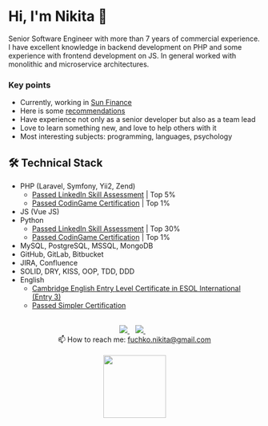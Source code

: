 # Hi, I'm Nikita 👋

Senior Software Engineer with more than 7 years of commercial experience. I have excellent knowledge in backend
development on PHP and some experience with frontend development on JS. In general worked with monolithic and
microservice architectures.

### Key points

* Currently, working in [Sun Finance](https://www.linkedin.com/company/sun-finance/)
* Here is some [recommendations](/recommendations.md) 
* Have experience not only as a senior developer but also as a team lead
* Love to learn something new, and love to help others with it
* Most interesting subjects: programming, languages, psychology

## 🛠 Technical Stack

* PHP (Laravel, Symfony, Yii2, Zend)
  * [Passed LinkedIn Skill Assessment](/img/linkedin_php.png) | Top 5%
  * [Passed CodinGame Certification](https://www.codingame.com/certification/j0WiVtqrxfVuwizQfhD6zg) | Top 1%
* JS (Vue JS)
* Python
  * [Passed LinkedIn Skill Assessment](/img/linkedin_pyhon.png) | Top 30%
  * [Passed CodinGame Certification](https://www.codingame.com/certification/lGECa9jRo4WHEZb0JDevpg) | Top 1%
* MySQL, PostgreSQL, MSSQL, MongoDB
* GitHub, GitLab, Bitbucket
* JIRA, Confluence
* SOLID, DRY, KISS, OOP, TDD, DDD
* English
  * [Cambridge English Entry Level Certificate in ESOL International (Entry 3)](https://drive.google.com/file/d/1UxfyiktFbsQsugkRgc8jnBpiIUNFsigy/view?usp=sharing)
  * [Passed Simpler Certification](https://simpler.link/c/NoA32)

<br>
<div align="center">
   <a href="https://t.me/Fuchko" target="_blank">
    <img src="https://img.shields.io/badge/Telegram-2CA5E0?style=for-the-badge&logo=telegram&logoColor=white" />        
  </a>&nbsp;&nbsp;
  <a href="https://www.linkedin.com/in/fuchko/" target="_blank">
    <img src="https://img.shields.io/badge/linkedin-%230077B5.svg?&style=for-the-badge&logo=linkedin&logoColor=white" />
  </a>&nbsp;&nbsp;
</div>
<div align='center'>
  📫  How to reach me: <a href='mailto:fuchko.nikita@gmail.com'>fuchko.nikita@gmail.com</a>
</div>
<br>
<div align="center">
    <a href="https://github.com/fuchkona/github-profile-views-counter">
        <img width="125px" src="https://komarev.com/ghpvc/?username=fuchkona&color=6666cc">
    </a>
</div>